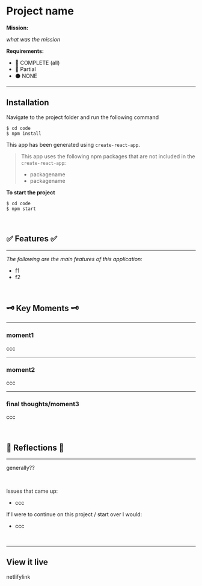 # Project name

**Mission:** 

*what was the mission*

**Requirements:**
- 🔵 COMPLETE (all)
- 🔴 Partial
- ⚫ NONE


***

## Installation

Navigate to the project folder and run the following command

```
$ cd code 
$ npm install
```


This app has been generated using `create-react-app`.
> This app uses the following npm packages that are not included in the `create-react-app`:
> * packagename
> * packagename

**To start the project**

```
$ cd code 
$ npm start
```
<br>

## ✅ Features ✅
***
*The following are the main features of this application:*
  
  * f1
  * f2

<br>

## 🗝️ Key Moments 🗝️
***
### moment1
ccc

***
### moment2
ccc

***
### final thoughts/moment3
ccc


<br>

## 💭 Reflections 💭
***
generally??

<br>

Issues that came up:
- ccc 


If I were to continue on this project / start over I would:
- ccc

<br>

***

## View it live

netlifylink